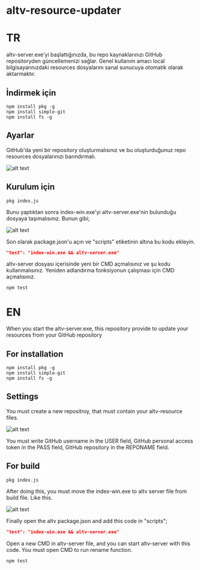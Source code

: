 # altv-resource-updater

# TR
altv-server.exe'yi başlattığınızda, bu repo kaynaklarınızı GitHub repositoryden güncellemenizi sağlar.
Genel kullanım amacı local bilgisayarınızdaki resources dosyalarını sanal sunucuya otomatik olarak aktarmaktır.

## İndirmek için
```
npm install pkg -g
npm install simple-git
npm install fs -g
```

## Ayarlar
GitHub'da yeni bir repository oluşturmalısınız ve bu oluşturduğunuz repo resources dosyalarınızı barındırmalı.
<br>

![alt text](https://i.hizliresim.com/trobi41.png)<br>

## Kurulum için
```
pkg index.js 
```
Bunu yaptıktan sonra index-win.exe'yi altv-server.exe'nin bulunduğu dosyaya taşımalısınız.
Bunun gibi;

![alt text](https://i.hizliresim.com/8n2h7ou.png)<br>

Son olarak package.json'u açın ve "scripts" etiketinin altına bu kodu ekleyin.
```json
"test": "index-win.exe && altv-server.exe"
```

altv-server dosyası içerisinde yeni bir CMD açmalısınız ve şu kodu kullanmalısınız.
Yeniden adlandırma fonksiyonun çalışması için CMD açmalısınız.
```cmd
npm test
```

# EN
When you start the altv-server.exe, this repository provide to update your resources from your GitHub repository

## For installation
```
npm install pkg -g
npm install simple-git
npm install fs -g
```

## Settings
You must create a new repositroy, that must contain your altv-resource files.
<br>

![alt text](https://i.hizliresim.com/trobi41.png)<br>

You must write GitHub username in the USER field, GitHub personal access token in the PASS field, GitHub repository in the REPONAME field.


## For build
```
pkg index.js 
```
After doing this, you must move the index-win.exe to altv server file from build file.
Like this.

![alt text](https://i.hizliresim.com/8n2h7ou.png)<br>

Finally open the altv package.json and add this code in "scripts";
```json
"test": "index-win.exe && altv-server.exe"
```

Open a new CMD in altv-server file, and you can start altv-server with this code.
You must open CMD to run rename function.
```cmd
npm test
```
